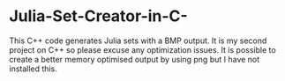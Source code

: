 # Julia-Set-Creator-in-C-
This C++ code generates Julia sets with a BMP output. It is my second project on C++ so please excuse any optimization issues. It is possible to create a better memory optimised output by using png but I have not installed this. 
